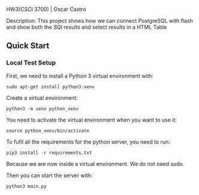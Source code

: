 HW3(CSCI 3700) | Oscar Castro

Description: This project shows how we can connect PostgreSQL with flash and show both the SQl results and select results in a HTML Table

## Quick Start
### Local Test Setup
First, we need to install a Python 3 virtual environment with:
```
sudo apt-get install python3-venv
```
Create a virtual environment:
```
python3 -m venv python_venv
```

You need to activate the virtual environment when you want to use it:
```
source python_venv/bin/activate
```

To fufil all the requirements for the python server, you need to run:
```
pip3 install -r requirements.txt
```
Because we are now inside a virtual environment. We do not need sudo.

Then you can start the server with:
```
python3 main.py
```
